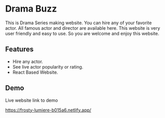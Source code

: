 # Drama Buzz

This is Drama Series making website. You can hire any of your
favorite actor. All famous actor and director are available here.
This website is very user friendly and easy to use. So you are
welcome and enjoy this website.

## Features

- Hire any actor.
- See live actor popularity or rating.
- React Based Website.

## Demo

Live website link to demo

https://frosty-lumiere-b015a6.netlify.app/
